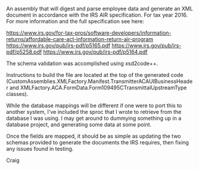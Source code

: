 An assembly that will digest and parse employee data and generate an XML document in accordance with the IRS AIR specification. For tax year 2016. For more information and the full specification see here:

https://www.irs.gov/for-tax-pros/software-developers/information-returns/affordable-care-act-information-return-air-program 
https://www.irs.gov/pub/irs-pdf/p5165.pdf https://www.irs.gov/pub/irs-pdf/p5258.pdf 
https://www.irs.gov/pub/irs-pdf/p5164.pdf

The schema validation was accomplished using xsd2code++. 


Instructions to build the file are located at the top of the generated code (CustomAssemblies.XMLFactory.Manifest.TransmitterACAUIBusinessHeader and XMLFactory.ACA.FormData.Form109495CTransmittalUpstreamType classes).

While the database mappings will be different if one were to port this to another system, I've included the sproc that I wrote to retrieve from the database I was using. I may get around to dummying something up in a database project, and generating some data at some point.

Once the fields are mapped, it should be as simple as updating the two schemas provided to generate the documents the IRS requires, then fixing any issues found in testing.

Craig
